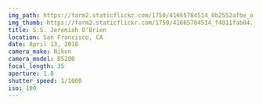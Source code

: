 ```yaml
---
img_path: https://farm2.staticflickr.com/1750/41665784514_0b2552afbe_o.jpg
img_thumb: https://farm2.staticflickr.com/1750/41665784514_f4011fab04.jpg
title: S.S. Jeremiah O'Brien
location: San Francisco, CA
date: April 13, 2018
camera_make: Nikon
camera_model: D5200
focal_length: 35
aperture: 1.8
shutter_speed: 1/1000
iso: 100
---
```



